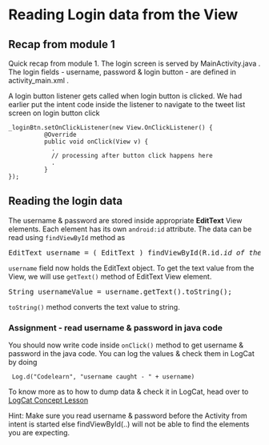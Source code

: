 # Reading Login data from the View 

## Recap from module 1

Quick recap from module 1. The login screen is served by MainActivity.java . The login fields - username, password & login button - are defined in activity_main.xml . 

A login button listener gets called when login button is clicked. We had earlier put the intent code inside the listener to navigate to the tweet list screen on login button click 

	_loginBtn.setOnClickListener(new View.OnClickListener() {
			  @Override
			  public void onClick(View v) {
				.
				// processing after button click happens here
				.
			  }
	});

## Reading the login data

The username & password are stored inside appropriate **EditText** View elements. Each element has its own `android:id` attribute. The data can be read using `findViewById` method as

<pre>EditText username = ( EditText ) findViewById(R.id.<i>id_of_the_username_field</i>)</pre>

`username` field now holds the EditText object. To get the text value from the View, we will use `getText()` method of EditText View element. 

<pre>String usernameValue = username.getText().toString();</pre>

`toString()` method converts the text value to string. 

### Assignment - read username & password in java code

You should now write code inside `onClick()` method to get username & password in the java code. You can log the values & check them in LogCat by doing

     Log.d("Codelearn", "username caught - " + username)

To know more as to how to dump data & check it in LogCat, head over to [LogCat Concept Lesson]()

Hint: Make sure you read username & password before the Activity from intent is started else findViewById(..) will not be able to find the elements you are expecting.
